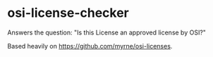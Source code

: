 # osi-license-checker
Answers the question: "Is this License an approved license by OSI?"

Based heavily on https://github.com/myrne/osi-licenses.